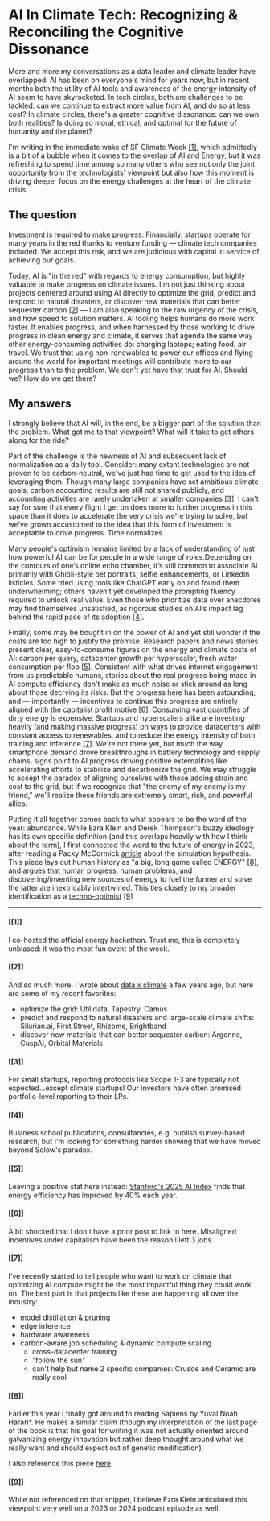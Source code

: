 <!--
.. date: 2025-05-02
.. tags: cleantech, startups, ai
-->

# AI In Climate Tech: Recognizing & Reconciling the Cognitive Dissonance

More and more my conversations as a data leader and climate leader have overlapped: AI has been on everyone's mind for years now, but in recent months both the utility of AI tools and awareness of the energy intensity of AI seem to have skyrocketed. In tech circles, both are challenges to be tackled: can we continue to extract more value from AI, and do so at less cost? In climate circles, there's a greater cognitive dissonance: can we own both realities? Is doing so moral, ethical, and optimal for the future of humanity and the planet?

I'm writing in the immediate wake of SF Climate Week [[1]](#1), which admittedly is a bit of a bubble when it comes to the overlap of AI and Energy, but it was refreshing to spend time among so many others who see not only the joint opportunity from the technologists' viewpoint but also how this moment is driving deeper focus on the energy challenges at the heart of the climate crisis.

## The question

Investment is required to make progress. Financially, startups operate for many years in the red thanks to venture funding — climate tech companies included. We accept this risk, and we are judicious with capital in service of achieving our goals.

Today, AI is "in the red" with regards to energy consumption, but highly valuable to make progress on climate issues. I'm not just thinking about projects centered around using AI directly to optimize the grid, predict and respond to natural disasters, or discover new materials that can better sequester carbon [[2]](#2) — I am also speaking to the raw urgency of the crisis, and how speed to solution matters. AI tooling helps humans do more work faster. It enables progress, and when harnessed by those working to drive progress in clean energy and climate, it serves that agenda the same way other energy-consuming activities do: charging laptops; eating food; air travel. We trust that using non-renewables to power our offices and flying around the world for important meetings will contribute more to our progress than to the problem. We don't yet have that trust for AI. Should we? How do we get there?

## My answers

I strongly believe that AI will, in the end, be a bigger part of the solution than the problem. What got me to that viewpoint? What will it take to get others along for the ride?

Part of the challenge is the newness of AI and subsequent lack of normalization as a daily tool. Consider: many extant technologies are not proven to be carbon-neutral, we've just had time to get used to the idea of leveraging them. Though many large companies have set ambitious climate goals, carbon accounting results are still not shared publicly, and accounting activities are rarely undertaken at smaller companies [[3]](#3). I can't say for sure that every flight I get on does more to further progress in this space than it does to accelerate the very crisis we're trying to solve, but we've grown accustomed to the idea that this form of investment is acceptable to drive progress. Time normalizes.

Many people's optimism remains limited by a lack of understanding of just how powerful AI can be for people in a wide range of roles.Depending on the contours of one’s online echo chamber, it’s still common to associate AI primarily with Ghibli-style pet portraits, selfie enhancements, or LinkedIn listicles. Some tried using tools like ChatGPT early on and found them underwhelming; others haven’t yet developed the prompting fluency required to unlock real value. Even those who prioritize data over anecdotes may find themselves unsatisfied, as rigorous studies on AI’s impact lag behind the rapid pace of its adoption [[4]](#4).

Finally, some may be bought in on the power of AI and yet still wonder if the costs are too high to justify the promise. Research papers and news stories present clear, easy-to-consume figures on the energy and climate costs of AI: carbon per query, datacenter growth per hyperscaler, fresh water consumption per flop [[5]](#5). Consistent with what drives internet engagement from us predictable humans, stories about the real progress being made in AI compute efficiency don't make as much noise or stick around as long about those decrying its risks. But the progress here has been astounding, and — importantly — incentives to continue this progress are entirely aligned with the capitalist profit motive [[6]](#6). Consuming vast quantifies of dirty energy is expensive. Startups and hyperscalers alike are investing heavily (and making massive progress) on ways to provide datacenters with constant access to renewables, and to reduce the energy intensity of both training and inference [[7]](#7). We're not there yet, but much the way smartphone demand drove breakthroughs in battery technology and supply chains, signs point to AI progress driving positive externalities like accelerating efforts to stabilize and decarbonize the grid. We may struggle to accept the paradox of aligning ourselves with those adding strain and cost to the grid, but if we recognize that "the enemy of my enemy is my friend," we'll realize these friends are extremely smart, rich, and powerful allies.

Putting it all together comes back to what appears to be the word of the year: abundance. While Ezra Klein and Derek Thompson's buzzy ideology has its own specific definition (and this overlaps heavily with how I think about the term), I first connected the word to the future of energy in 2023, after reading a Packy McCormick [article](https://www.notboring.co/p/the-morality-of-having-kids-in-a) about the simulation hypothesis. This piece lays out human history as "a big, long game called ENERGY" [[8]](#8), and argues that human progress, human problems, and discovering/inventing new sources of energy to fuel the former and solve the latter are inextricably intertwined. This ties closely to my broader identification as a [techno-optimist](../../pages/snippets/solutions_orientation/) [[9]](#9)


---

#### [[1]]
I co-hosted the official energy hackathon. Trust me, this is completely unbiased: it was the most fun event of the week.

#### [[2]]
And so much more. I wrote about [data x climate](../energy_tech_data_problems/) a few years ago, but here are some of my recent favorites:
* optimize the grid: Utilidata, Tapestry, Camus
* predict and respond to natural disasters and large-scale climate shifts: Silurian.ai, First Street, Rhizome, Brightband
* discover new materials that can better sequester carbon: Argonne, CuspAI, Orbital Materials

#### [[3]]
For small startups, reporting protocols like Scope 1-3 are typically not expected...except climate startups! Our investors have often promised portfolio-level reporting to their LPs.

#### [[4]]
Business school publications, consultancies, e.g. publish survey-based research, but I'm looking for something harder showing that we have moved beyond Solow's paradox.

#### [[5]]
Leaving a positive stat here instead: [Stanford's 2025 AI Index](https://hai.stanford.edu/ai-index) finds that energy efficiency has improved by 40% each year.

#### [[6]]
A bit shocked that I don't have a prior post to link to here. Misaligned incentives under capitalism have been the reason I left 3 jobs.

#### [[7]]
I've recently started to tell people who want to work on climate that optimizing AI compute might be the most impactful thing they could work on. The best part is that projects like these are happening all over the industry:
* model distillation & pruning
* edge inference
* hardware awareness
* carbon-aware job scheduling & dynamic compute scaling
    * cross-datacenter training
    * "follow the sun"
    * can't help but name 2 specific companies: Crusoe and Ceramic are really cool

#### [[8]]
Earlier this year I finally got around to reading Sapiens by Yuval Noah Harari*. He makes a similar claim (though my interpretation of the last page of the book is that his goal for writing it was not actually oriented around galvanizing energy innovation but rather deep thought around what we really want and should expect out of genetic modification).

I also reference this piece [here](../rocket_ships/).

#### [[9]]
While not referenced on that snippet, I believe Ezra Klein articulated this viewpoint very well on a 2023 or 2024 podcast episode as well.
